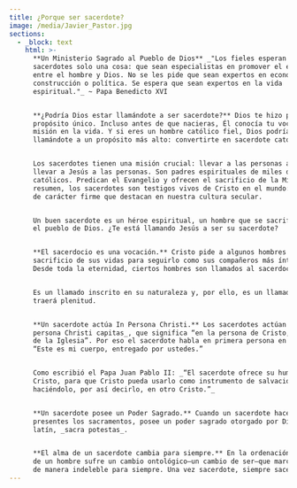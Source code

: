```yaml
---
title: ¿Porque ser sacerdote?
image: /media/Javier_Pastor.jpg
sections:
  - _block: text
    html: >-
      **Un Ministerio Sagrado al Pueblo de Dios** _"Los fieles esperan de los
      sacerdotes solo una cosa: que sean especialistas en promover el encuentro
      entre el hombre y Dios. No se les pide que sean expertos en economía,
      construcción o política. Se espera que sean expertos en la vida
      espiritual."_ ~ Papa Benedicto XVI


      **¿Podría Dios estar llamándote a ser sacerdote?** Dios te hizo para un
      propósito único. Incluso antes de que nacieras, Él conocía tu vocación, tu
      misión en la vida. Y si eres un hombre católico fiel, Dios podría estar
      llamándote a un propósito más alto: convertirte en sacerdote católico.


      Los sacerdotes tienen una misión crucial: llevar a las personas a Jesús y
      llevar a Jesús a las personas. Son padres espirituales de miles de
      católicos. Predican el Evangelio y ofrecen el sacrificio de la Misa. En
      resumen, los sacerdotes son testigos vivos de Cristo en el mundo: hombres
      de carácter firme que destacan en nuestra cultura secular.


      Un buen sacerdote es un héroe espiritual, un hombre que se sacrifica por
      el pueblo de Dios. ¿Te está llamando Jesús a ser su sacerdote?


      **El sacerdocio es una vocación.** Cristo pide a algunos hombres el
      sacrificio de sus vidas para seguirlo como sus compañeros más íntimos.
      Desde toda la eternidad, ciertos hombres son llamados al sacerdocio.


      Es un llamado inscrito en su naturaleza y, por ello, es un llamado que les
      traerá plenitud.


      **Un sacerdote actúa In Persona Christi.** Los sacerdotes actúan _in
      persona Christi capitas_, que significa “en la persona de Cristo, cabeza
      de la Iglesia”. Por eso el sacerdote habla en primera persona en la Misa:
      “Este es mi cuerpo, entregado por ustedes.”


      Como escribió el Papa Juan Pablo II: _“El sacerdote ofrece su humanidad a
      Cristo, para que Cristo pueda usarlo como instrumento de salvación,
      haciéndolo, por así decirlo, en otro Cristo.”_


      **Un sacerdote posee un Poder Sagrado.** Cuando un sacerdote hace
      presentes los sacramentos, posee un poder sagrado otorgado por Dios, en
      latín, _sacra potestas_.


      **El alma de un sacerdote cambia para siempre.** En la ordenación, el alma
      de un hombre sufre un cambio ontológico—un cambio de ser—que marca su alma
      de manera indeleble para siempre. Una vez sacerdote, siempre sacerdote.
---
```

